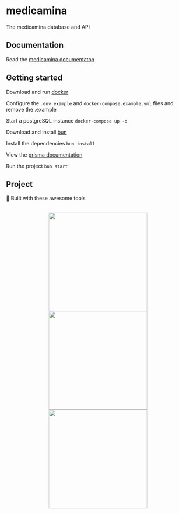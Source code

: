 # medicamina

The medicamina database and API

## Documentation

Read the [medicamina documentaton](https://docs.medicamina.us/)

##  Getting started

Download and run [docker](https://docker.com/)

Configure the `.env.example` and `docker-compose.example.yml` files and remove the .example

Start a postgreSQL instance `docker-compose up -d`

Download and install [bun](https://bun.sh/)

Install the dependencies `bun install`

View the [prisma documentation](https://bun.sh/guides/ecosystem/prisma)
 
Run the project `bun start`

## Project 

🔨 Built with these awesome tools

<br />

<div align="center">
  <a href="https://bun.sh"><img src="https://bun.sh/wordmark.svg" width="270" /></a>
  <a href="https://expressjs.com"><img src="https://upload.wikimedia.org/wikipedia/commons/6/64/Expressjs.png" width="270" /></a>
  <a href="https://www.prisma.io"><img src="https://prismalens.vercel.app/header/logo-white.svg" width="270" /></a>
</div>
